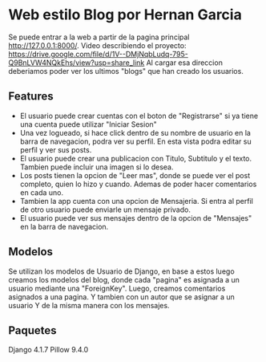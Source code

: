 # Web estilo Blog por Hernan Garcia

Se puede entrar a la web a partir de la pagina principal http://127.0.0.1:8000/.
Video describiendo el proyecto: https://drive.google.com/file/d/1V--DMjNqbLudq-795-Q9BnLVW4NQkEhs/view?usp=share_link
Al cargar esa direccion deberiamos poder ver los ultimos "blogs" que han creado los usuarios.


## Features

 - El usuario puede crear cuentas con el boton de "Registrarse" si ya tiene una cuenta puede utilizar "Iniciar Sesion"
 - Una vez logueado, si hace click dentro de su nombre de usuario en la barra de navegacion, podra ver su perfil. En esta vista podra editar su perfil y ver sus posts.
 - El usuario puede crear una publicacion con Titulo, Subtitulo y el texto. Tambien puede incluir una imagen si lo desea.
 - Los posts tienen la opcion de "Leer mas", donde se puede ver el post completo, quien lo hizo y cuando. Ademas de poder hacer comentarios en cada uno.
 - Tambien la app cuenta con una opcion de Mensajeria. Si entra al perfil de otro usuario puede enviarle un mensaje privado. 
 - El usuario puede ver sus mensajes dentro de la opcion de "Mensajes" en la barra de navegacion.

## Modelos

Se utilizan los modelos de Usuario de Django, en base a estos luego creamos los modelos del blog, donde cada "pagina" es asignada a un usuario mediante una "ForeignKey". 
Luego, creamos comentarios asignados a una pagina. Y tambien con un autor que se asignar a un usuario
Y de la misma manera con los mensajes.


## Paquetes

Django 4.1.7
Pillow 9.4.0